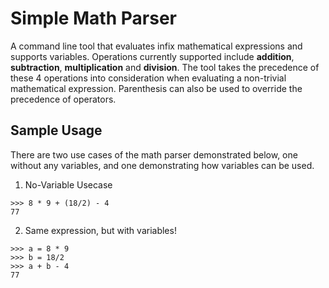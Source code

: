 # Simple Math Parser
A command line tool that evaluates infix mathematical expressions and supports variables. Operations currently supported include **addition**, **subtraction**, **multiplication** and **division**. The tool takes the precedence of these 4 operations into consideration when evaluating a non-trivial mathematical expression. Parenthesis can also be used to override the precedence of operators.

## Sample Usage
There are two use cases of the math parser demonstrated below, one without any variables, and one demonstrating how variables can be used.

1. No-Variable Usecase
```
>>> 8 * 9 + (18/2) - 4
77
```
2. Same expression, but with variables!
```
>>> a = 8 * 9
>>> b = 18/2
>>> a + b - 4
77
```
